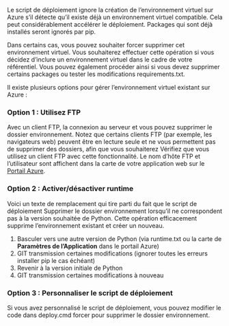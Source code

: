 Le script de déploiement ignore la création de l’environnement virtuel sur Azure s’il détecte qu’il existe déjà un environnement virtuel compatible.  Cela peut considérablement accélérer le déploiement.  Packages qui sont déjà installés seront ignorés par pip.

Dans certains cas, vous pouvez souhaiter forcer supprimer cet environnement virtuel.  Vous souhaiterez effectuer cette opération si vous décidez d’inclure un environnement virtuel dans le cadre de votre référentiel.  Vous pouvez également procéder ainsi si vous devez supprimer certains packages ou tester les modifications requirements.txt.

Il existe plusieurs options pour gérer l’environnement virtuel existant sur Azure :

### <a name="option-1-use-ftp"></a>Option 1 : Utilisez FTP

Avec un client FTP, la connexion au serveur et vous pouvez supprimer le dossier environnement.  Notez que certains clients FTP (par exemple, les navigateurs web) peuvent être en lecture seule et ne vous permettent pas de supprimer des dossiers, afin que vous souhaiterez Vérifiez que vous utilisez un client FTP avec cette fonctionnalité.  Le nom d’hôte FTP et l’utilisateur sont affichent dans la carte de votre application web sur le [Portail Azure](https://portal.azure.com).

### <a name="option-2-toggle-runtime"></a>Option 2 : Activer/désactiver runtime

Voici un texte de remplacement qui tire parti du fait que le script de déploiement Supprimer le dossier environnement lorsqu’il ne correspondent pas à la version souhaitée de Python.  Cette opération efficacement supprime l’environnement existant et créer un nouveau.

1. Basculer vers une autre version de Python (via runtime.txt ou la carte de **Paramètres de l’Application** dans le portail Azure)
1. GIT transmission certaines modifications (ignorer toutes les erreurs installer pip le cas échéant)
1. Revenir à la version initiale de Python
1. GIT transmission certaines modifications à nouveau

### <a name="option-3-customize-deployment-script"></a>Option 3 : Personnaliser le script de déploiement

Si vous avez personnalisé le script de déploiement, vous pouvez modifier le code dans deploy.cmd forcer pour supprimer le dossier environnement.
